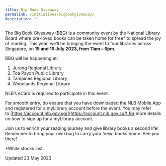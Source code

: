 ```yaml
---
title: Big Book Giveaway
permalink: /initiatives/bigbookgiveaway/
description: ""
---
```



The Big Book Giveaway (BBG) is a community event by the National Library Board where pre-loved books can be taken home for free\* to spread the joy of reading. This year, we’ll be bringing the event to four libraries across Singapore, on **15 and 16 July 2023, from 11am – 6pm**. 

BBG will be happening at:

1.  Jurong Regional Library
2.  Toa Payoh Public Library
3.  Tampines Regional Library
4.  Woodlands Regional Library

NLB’s eCard is required to participate in this event. 

For smooth entry, do ensure that you have downloaded the NLB Mobile App and registered for a myLibrary account before the event. You may refer to [https://account.nlb.gov.sg/](https://account.nlb.gov.sg/) for more details on how to sign up for a myLibrary account.

Join us to enrich your reading journey and give library books a second life! Remember to bring your own bag to carry your ‘new’ books home. See you there!

\*While stocks last.

Updated 23 May 2023